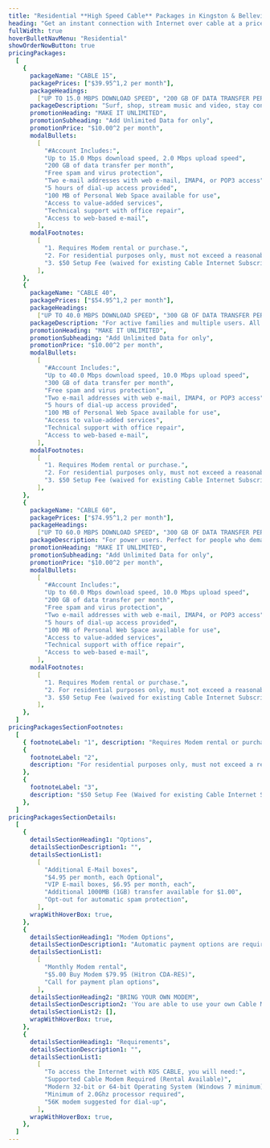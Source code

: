 ```yaml
---
title: "Residential **High Speed Cable** Packages in Kingston & Belleville, Ontario"
heading: "Get an instant connection with Internet over cable at a price that suits your needs."
fullWidth: true
hoverBulletNavMenu: "Residential"
showOrderNowButton: true
pricingPackages:
  [
    {
      packageName: "CABLE 15",
      packagePrices: ["$39.95^1,2 per month"],
      packageHeadings:
        ["UP TO 15.0 MBPS DOWNLOAD SPEED", "200 GB OF DATA TRANSFER PER MONTH"],
      packageDescription: "Surf, shop, stream music and video, stay connected with family and friends.",
      promotionHeading: "MAKE IT UNLIMITED",
      promotionSubheading: "Add Unlimited Data for only",
      promotionPrice: "$10.00^2 per month",
      modalBullets:
        [
          "#Account Includes:",
          "Up to 15.0 Mbps download speed, 2.0 Mbps upload speed",
          "200 GB of data transfer per month",
          "Free spam and virus protection",
          "Two e-mail addresses with web e-mail, IMAP4, or POP3 access",
          "5 hours of dial-up access provided",
          "100 MB of Personal Web Space available for use",
          "Access to value-added services",
          "Technical support with office repair",
          "Access to web-based e-mail",
        ],
      modalFootnotes:
        [
          "1. Requires Modem rental or purchase.",
          "2. For residential purposes only, must not exceed a reasonable amount of usage",
          "3. $50 Setup Fee (waived for existing Cable Internet Subscribers for service at their existing location)",
        ],
    },
    {
      packageName: "CABLE 40",
      packagePrices: ["$54.95^1,2 per month"],
      packageHeadings:
        ["UP TO 40.0 MBPS DOWNLOAD SPEED", "300 GB OF DATA TRANSFER PER MONTH"],
      packageDescription: "For active families and multiple users. All the features with more speed and data",
      promotionHeading: "MAKE IT UNLIMITED",
      promotionSubheading: "Add Unlimited Data for only",
      promotionPrice: "$10.00^2 per month",
      modalBullets:
        [
          "#Account Includes:",
          "Up to 40.0 Mbps download speed, 10.0 Mbps upload speed",
          "300 GB of data transfer per month",
          "Free spam and virus protection",
          "Two e-mail addresses with web e-mail, IMAP4, or POP3 access",
          "5 hours of dial-up access provided",
          "100 MB of Personal Web Space available for use",
          "Access to value-added services",
          "Technical support with office repair",
          "Access to web-based e-mail",
        ],
      modalFootnotes:
        [
          "1. Requires Modem rental or purchase.",
          "2. For residential purposes only, must not exceed a reasonable amount of usage",
          "3. $50 Setup Fee (waived for existing Cable Internet Subscribers for service at their existing location)",
        ],
    },
    {
      packageName: "CABLE 60",
      packagePrices: ["$74.95^1,2 per month"],
      packageHeadings:
        ["UP TO 60.0 MBPS DOWNLOAD SPEED", "300 GB OF DATA TRANSFER PER MONTH"],
      packageDescription: "For power users. Perfect for people who demand the most speed available.",
      promotionHeading: "MAKE IT UNLIMITED",
      promotionSubheading: "Add Unlimited Data for only",
      promotionPrice: "$10.00^2 per month",
      modalBullets:
        [
          "#Account Includes:",
          "Up to 60.0 Mbps download speed, 10.0 Mbps upload speed",
          "200 GB of data transfer per month",
          "Free spam and virus protection",
          "Two e-mail addresses with web e-mail, IMAP4, or POP3 access",
          "5 hours of dial-up access provided",
          "100 MB of Personal Web Space available for use",
          "Access to value-added services",
          "Technical support with office repair",
          "Access to web-based e-mail",
        ],
      modalFootnotes:
        [
          "1. Requires Modem rental or purchase.",
          "2. For residential purposes only, must not exceed a reasonable amount of usage",
          "3. $50 Setup Fee (waived for existing Cable Internet Subscribers for service at their existing location)",
        ],
    },
  ]
pricingPackagesSectionFootnotes:
  [
    { footnoteLabel: "1", description: "Requires Modem rental or purchase." },
    {
      footnoteLabel: "2",
      description: "For residential purposes only, must not exceed a reasonable amount of usage",
    },
    {
      footnoteLabel: "3",
      description: "$50 Setup Fee (Waived for existing Cable Internet Subscribers for service at their current location.)",
    },
  ]
pricingPackagesSectionDetails:
  [
    {
      detailsSectionHeading1: "Options",
      detailsSectionDescription1: "",
      detailsSectionList1:
        [
          "Additional E-Mail boxes",
          "$4.95 per month, each Optional",
          "VIP E-mail boxes, $6.95 per month, each",
          "Additional 1000MB (1GB) transfer available for $1.00",
          "Opt-out for automatic spam protection",
        ],
      wrapWithHoverBox: true,
    },
    {
      detailsSectionHeading1: "Modem Options",
      detailsSectionDescription1: "Automatic payment options are required.",
      detailsSectionList1:
        [
          "Monthly Modem rental",
          "$5.00 Buy Modem $79.95 (Hitron CDA-RES)",
          "Call for payment plan options",
        ],
      detailsSectionHeading2: "BRING YOUR OWN MODEM",
      detailsSectionDescription2: 'You are able to use your own Cable Modem if it is in our <Link href="/modem/list">supported modem list</Link>.',
      detailsSectionList2: [],
      wrapWithHoverBox: true,
    },
    {
      detailsSectionHeading1: "Requirements",
      detailsSectionDescription1: "",
      detailsSectionList1:
        [
          "To access the Internet with KOS CABLE, you will need:",
          "Supported Cable Modem Required (Rental Available)",
          "Modern 32-bit or 64-bit Operating System (Windows 7 minimum)",
          "Minimum of 2.0Ghz processor required",
          "56K modem suggested for dial-up",
        ],
      wrapWithHoverBox: true,
    },
  ]
---
```

